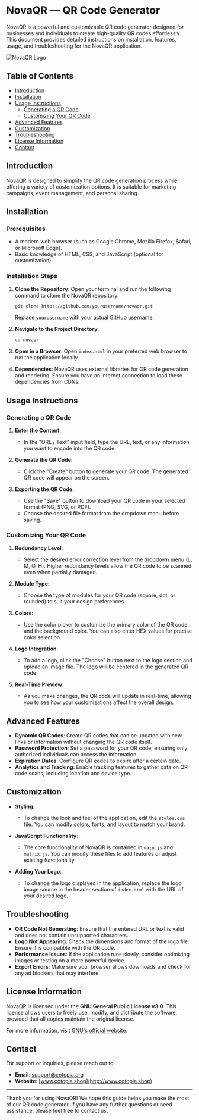 # NovaQR — QR Code Generator

NovaQR is a powerful and customizable QR code generator designed for businesses and individuals to create high-quality QR codes effortlessly. This document provides detailed instructions on installation, features, usage, and troubleshooting for the NovaQR application.

![NovaQR Logo](a50a74b3-88f9-4937-ba0c-670d111e371a-1_all_21781.webp)

## Table of Contents
- [Introduction](#introduction)
- [Installation](#installation)
- [Usage Instructions](#usage-instructions)
  - [Generating a QR Code](#generating-a-qr-code)
  - [Customizing Your QR Code](#customizing-your-qr-code)
- [Advanced Features](#advanced-features)
- [Customization](#customization)
- [Troubleshooting](#troubleshooting)
- [License Information](#license-information)
- [Contact](#contact)

## Introduction
NovaQR is designed to simplify the QR code generation process while offering a variety of customization options. It is suitable for marketing campaigns, event management, and personal sharing.

## Installation

### Prerequisites
- A modern web browser (such as Google Chrome, Mozilla Firefox, Safari, or Microsoft Edge).
- Basic knowledge of HTML, CSS, and JavaScript (optional for customization).

### Installation Steps
1. **Clone the Repository**:
   Open your terminal and run the following command to clone the NovaQR repository:
   ```bash
   git clone https://github.com/yourusername/novaqr.git
   ```
   Replace `yourusername` with your actual GitHub username.

2. **Navigate to the Project Directory**:
   ```bash
   cd novaqr
   ```

3. **Open in a Browser**: 
   Open `index.html` in your preferred web browser to run the application locally.

4. **Dependencies**: 
   NovaQR uses external libraries for QR code generation and rendering. Ensure you have an internet connection to load these dependencies from CDNs.

## Usage Instructions

### Generating a QR Code
1. **Enter the Content**:
   - In the "URL / Text" input field, type the URL, text, or any information you want to encode into the QR code.

2. **Generate the QR Code**:
   - Click the "Create" button to generate your QR code. The generated QR code will appear on the screen.

3. **Exporting the QR Code**:
   - Use the "Save" button to download your QR code in your selected format (PNG, SVG, or PDF).
   - Choose the desired file format from the dropdown menu before saving.

### Customizing Your QR Code
1. **Redundancy Level**: 
   - Select the desired error correction level from the dropdown menu (L, M, Q, H). Higher redundancy levels allow the QR code to be scanned even when partially damaged.

2. **Module Type**: 
   - Choose the type of modules for your QR code (square, dot, or rounded) to suit your design preferences.

3. **Colors**: 
   - Use the color picker to customize the primary color of the QR code and the background color. You can also enter HEX values for precise color selection.

4. **Logo Integration**:
   - To add a logo, click the "Choose" button next to the logo section and upload an image file. The logo will be centered in the generated QR code.

5. **Real-Time Preview**: 
   - As you make changes, the QR code will update in real-time, allowing you to see how your customizations affect the overall design.

## Advanced Features
- **Dynamic QR Codes**: Create QR codes that can be updated with new links or information without changing the QR code itself.
- **Password Protection**: Set a password for your QR code, ensuring only authorized individuals can access the information.
- **Expiration Dates**: Configure QR codes to expire after a certain date.
- **Analytics and Tracking**: Enable tracking features to gather data on QR code scans, including location and device type.

## Customization
- **Styling**: 
  - To change the look and feel of the application, edit the `styles.css` file. You can modify colors, fonts, and layout to match your brand.

- **JavaScript Functionality**: 
  - The core functionality of NovaQR is contained in `main.js` and `matrix.js`. You can modify these files to add features or adjust existing functionality.

- **Adding Your Logo**: 
  - To change the logo displayed in the application, replace the logo image source in the header section of `index.html` with the URL of your desired logo.

## Troubleshooting
- **QR Code Not Generating**: Ensure that the entered URL or text is valid and does not contain unsupported characters.
- **Logo Not Appearing**: Check the dimensions and format of the logo file. Ensure it is compatible with the QR code.
- **Performance Issues**: If the application runs slowly, consider optimizing images or testing on a more powerful device.
- **Export Errors**: Make sure your browser allows downloads and check for any ad blockers that may interfere.

## License Information
NovaQR is licensed under the **GNU General Public License v3.0**. This license allows users to freely use, modify, and distribute the software, provided that all copies maintain the original license.

For more information, visit [GNU's official website](https://www.gnu.org/licenses/gpl-3.0.html).

## Contact
For support or inquiries, please reach out to:
- **Email**: support@cotopia.org
- **Website**: [www.cotopia.shop](http://www.cotopia.shop)

---

Thank you for using NovaQR! We hope this guide helps you make the most of our QR code generator. If you have any further questions or need assistance, please feel free to contact us.
```